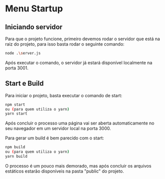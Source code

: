 # Menu Startup

## Iniciando servidor

Para que o projeto funcione, primeiro devemos rodar o servidor que está na raiz do projeto, para isso basta rodar o seguinte comando:

```sh
node .\server.js
```

Após executar o comando, o servidor já estará disponível localmente na porta 3001.

## Start e Build

Para iniciar o projeto, basta executar o comando de start:

```sh
npm start
ou (para quem utiliza o yarn)
yarn start
```

Após concluir o processo uma página vai ser aberta automaticamente no seu navegador em um servidor local na porta 3000.

Para gerar um build é bem parecido com o start:

```sh
npm build
ou (para quem utiliza o yarn)
yarn build
```

O processo é um pouco mais demorado, mas após concluir os arquivos estáticos estarão disponíveis na pasta "public" do projeto.
